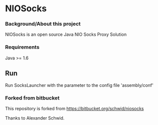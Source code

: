 NIOSocks
===

### Background/About this project

NIOSocks  is an open source Java NIO Socks Proxy Solution

### Requirements

Java >= 1.6

## Run

Run SocksLauncher with the parameter to the config file 'assembly/conf'

### Forked from bitbucket

This repository is forked from https://bitbucket.org/schwid/niosocks

Thanks to Alexander Schwid.
